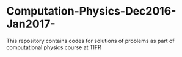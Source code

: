 # Computation-Physics-Dec2016-Jan2017-
This repository contains codes for solutions of problems as part of computational physics course at TIFR
